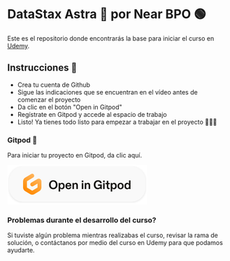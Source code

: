 # DataStax Astra 🚀 por Near BPO 🟢

Este es el repositorio donde encontrarás la base para iniciar el curso en [Udemy](https://www.udemy.com/).

## Instrucciones 📄
- Crea tu cuenta de Github
- Sigue las indicaciones que se encuentran en el vídeo antes de comenzar el proyecto
- Da clic en el botón "Open in Gitpod"
- Regístrate en Gitpod y accede al espacio de trabajo
- Listo! Ya tienes todo listo para empezar a trabajar en el proyecto 💪🏻😎

### Gitpod 🍵

Para iniciar tu proyecto en Gitpod, da clic aquí.

<a href="https://gitpod.io/#https://github.com/jgomezsuaz/nearbpo-datastax-astra"><img src="META-INF/open_in_gitpod.svg?raw=true" /></a>

### Problemas durante el desarrollo del curso?

Si tuviste algún problema mientras realizabas el curso, revisar la rama de solución, o contáctanos por medio del curso en Udemy para que podamos ayudarte.

